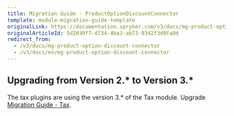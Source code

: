 ```yaml
---
title: Migration Guide - ProductOptionDiscountConnector
template: module-migration-guide-template
originalLink: https://documentation.spryker.com/v3/docs/mg-product-option-discount-connector
originalArticleId: 5d2030f7-d734-4ba3-ab73-9342f3d0fa8d
redirect_from:
  - /v3/docs/mg-product-option-discount-connector
  - /v3/docs/en/mg-product-option-discount-connector
---
```


## Upgrading from Version 2.* to Version 3.*
The tax plugins are using the version 3.* of the Tax module. Upgrade [Migration Guide - Tax](/docs/scos/dev/module-migration-guides/{{page.version}}/migration-guide-tax.html).
